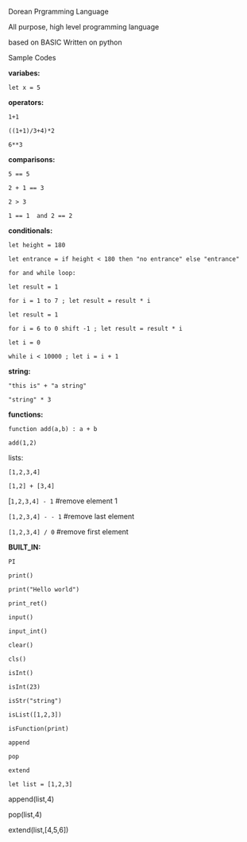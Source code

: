 Dorean Prgramming Language 

All purpose, high level programming language 

based on BASIC Written on python 

Sample Codes

**variabes:**

`let x = 5`

**operators:**

`1+1`

`((1+1)/3+4)*2`

`6**3`

**comparisons:**

`5 == 5`

`2 + 1 == 3`

`2 > 3`

`1 == 1  and 2 == 2`

**conditionals:**

`let height = 180`

`let entrance = if height < 180 then "no entrance" else "entrance"`

`for and while loop:`

`let result = 1`

`for i = 1 to 7 ; let result = result * i`

`let result = 1`

`for i = 6 to 0 shift -1 ; let result = result * i`

`let i = 0`

`while i < 10000 ; let i = i + 1`

**string:**

`"this is" + "a string"`

`"string" * 3`


**functions:**

`function add(a,b) : a + b`

`add(1,2)`

lists:

`[1,2,3,4]`

`[1,2] + [3,4]`

[`1,2,3,4] - 1` #remove element 1

`[1,2,3,4] - - 1` #remove last element

`[1,2,3,4] / 0` #remove first element

**BUILT_IN:**

`PI`

`print()`

`print("Hello world")`

`print_ret()`

`input()`

`input_int()`

`clear()`

`cls()`

`isInt()`

`isInt(23)`

`isStr("string")`

`isList([1,2,3])`

`isFunction(print)`

`append`

`pop`

`extend`

`let list = [1,2,3]`

append(list,4)

pop(list,4)

extend(list,[4,5,6])
